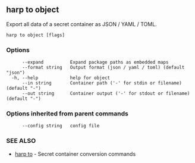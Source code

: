 ## harp to object

Export all data of a secret container as JSON / YAML / TOML.

```
harp to object [flags]
```

### Options

```
      --expand          Expand package paths as embedded maps
      --format string   Output format (json / yaml / toml) (default "json")
  -h, --help            help for object
      --in string       Container path ('-' for stdin or filename) (default "-")
      --out string      Container output ('-' for stdout or filename) (default "-")
```

### Options inherited from parent commands

```
      --config string   config file
```

### SEE ALSO

* [harp to](harp_to.md)	 - Secret container conversion commands

